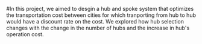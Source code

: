 #In this project, we aimed to desgin a hub and spoke system that optimizes the transportation cost between cities for which tranporting from hub to hub would have a discount rate on the cost. We explored how hub selection changes with the change in the number of hubs and the increase in hub's operation cost.
